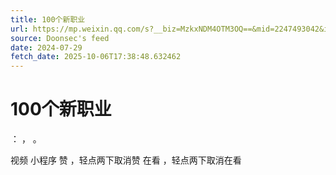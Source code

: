 ```yaml
---
title: 100个新职业
url: https://mp.weixin.qq.com/s?__biz=MzkxNDM4OTM3OQ==&mid=2247493042&idx=2&sn=e159e8574c66bffba7efef4f1cf4ff30
source: Doonsec's feed
date: 2024-07-29
fetch_date: 2025-10-06T17:38:48.632462
---
```


# 100个新职业

：
，
。

视频
小程序
赞
，轻点两下取消赞
在看
，轻点两下取消在看